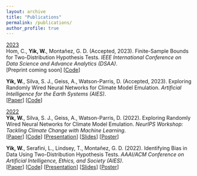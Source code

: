 ```yaml
---
layout: archive
title: "Publications"
permalink: /publications/
author_profile: true
---
```


<u>2023</u>\
Hom, C., **Yik, W.**, Monta<span>&#241;</span>ez, G. D. (Accepted, 2023). Finite-Sample Bounds for Two-Distribution Hypothesis Tests. *IEEE International Conference on Data Science and Advance Analytics (DSAA)*.\
[Preprint coming soon]
[<a href="https://github.com/AMISTAD-lab/finite-sample-bounds" target="_blank">Code</a>]

**Yik, W.**, Silva, S. J., Geiss, A., Watson-Parris, D. (Accepted, 2023). Exploring Randomly Wired Neural Networks for Climate Model Emulation. *Artificial Intelligence for the Earth Systems (AIES)*.\
[<a href="https://doi.org/10.1175/AIES-D-22-0088.1" target="_blank">Paper</a>]
[<a href="https://github.com/yikwill/randomly-wired-nn" target="_blank">Code</a>]

<u>2022</u>\
**Yik, W.**, Silva, S. J., Geiss, A., Watson-Parris, D. (2022). Exploring Randomly Wired Neural Networks for Climate Model Emulation. *NeurIPS Workshop: Tackling Climate Change with Machine Learning*.\
[<a href="https://www.climatechange.ai/papers/neurips2022/36/paper.pdf" target="_blank">Paper</a>]
[<a href="https://github.com/yikwill/randomly-wired-nn" target="_blank">Code</a>]
[<a href="https://slideslive.com/38994024" target="_blank">Presentation</a>]
[<a href="https://drive.google.com/file/d/1tagk9S2-F93JJLe4S5uLoizCWWATmQfe/view?usp=drive_link" target="_blank">Slides</a>]
[<a href="https://drive.google.com/file/d/10kA6r9eXph36SjSOG8Q_oPfoDPDkD7YT/view?usp=drive_link" target="_blank">Poster</a>]

**Yik, W.**, Serafini, L., Lindsey, T., Monta<span>&#241;</span>ez, G. D. (2022). Identifying Bias in Data Using Two-Distribution Hypothesis Tests. *AAAI/ACM Conference on Artificial Intelligence, Ethics, and Society (AIES)*.\
[<a href="https://doi.org/10.1145/3514094.3534169" target="_blank">Paper</a>]
[<a href="https://github.com/AMISTAD-lab/bias-in-data-source" target="_blank">Code</a>]
[<a href="https://youtu.be/9ESyVlKJ6BM" target="_blank">Presentation</a>]
[<a href="https://drive.google.com/file/d/1617yuc23C1LMytDeexKtYcQIQLqfgK0P/view?usp=sharing" target="_blank">Slides</a>]
[<a href="https://www.cs.hmc.edu/~montanez/posters/poster-yik-2022-IBIDUTDHT.pdf" target="_blank">Poster</a>]
